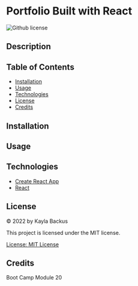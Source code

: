 # Portfolio Built with React
![Github license](https://img.shields.io/badge/license-MIT-blue.svg)

## Description

## Table of Contents
- [Installation](#installation)
- [Usage](#usage)
- [Technologies](#technologies)
- [License](#license)
- [Credits](#credits)

## Installation

## Usage

## Technologies
- [Create React App](https://github.com/facebook/create-react-app)
- [React](https://reactjs.org/)

## License
&copy; 2022 by Kayla Backus

This project is licensed under the MIT license.

[License: MIT License](https://opensource.org/licenses/MIT)

## Credits
Boot Camp Module 20